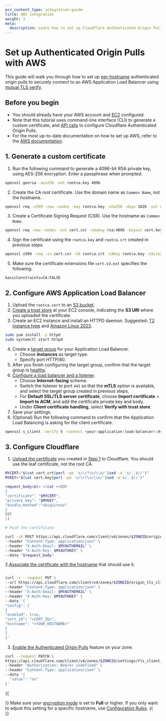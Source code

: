 ```yaml
---
pcx_content_type: integration-guide
title: AWS integration
weight: 3
meta:
  description: Learn how to set up Cloudflare Authenticated Origin Pulls with the AWS Application Load Balancer.
---
```


# Set up Authenticated Origin Pulls with AWS

This guide will walk you through how to set up [per-hostname](/ssl/origin-configuration/authenticated-origin-pull/set-up/per-hostname/) authenticated origin pulls to securely connect to an AWS Application Load Balancer using [mutual TLS verify](https://docs.aws.amazon.com/elasticloadbalancing/latest/application/mutual-authentication.html).

## Before you begin

* You should already have your AWS account and [EC2](https://docs.aws.amazon.com/ec2/?icmpid=docs_homepage_featuredsvcs) configured.
* Note that this tutorial uses command-line interface (CLI) to generate a custom certificate, and [API calls](/fundamentals/api/get-started/) to configure Cloudflare Authenticated Origin Pulls.
* For the most up-to-date documentation on how to set up AWS, refer to the [AWS documentation](https://docs.aws.amazon.com/).

## 1. Generate a custom certificate

1. Run the following command to generate a 4096-bit RSA private key, using AES-256 encryption. Enter a passphrase when prompted.

```bash
openssl genrsa -aes256 -out rootca.key 4096
```

2. Create the CA root certificate. Use the domain name as `Common Name`, not the hostname.

```bash
openssl req -x509 -new -nodes -key rootca.key -sha256 -days 1826 -out rootca.crt
```

3. Create a Certificate Signing Request (CSR). Use the hostname as `Common Name`.

```bash
openssl req -new -nodes -out cert.csr -newkey rsa:4096 -keyout cert.key
```

4. Sign the certificate using the `rootca.key` and `rootca.crt` created in previous steps.

```bash
openssl x509 -req -in cert.csr -CA rootca.crt -CAkey rootca.key -CAcreateserial -out cert.crt -days 730 -sha256 -extfile ./cert.v3.ext
```

5. Make sure the certificate extensions file `cert.v3.ext` specifies the following:

```
basicConstraints=CA:FALSE
```

## 2. Configure AWS Application Load Balancer

1. Upload the `rootca.cert` to an [S3 bucket](https://docs.aws.amazon.com/AmazonS3/latest/userguide/UsingBucket.html).
2. [Create a trust store](https://docs.aws.amazon.com/elasticloadbalancing/latest/application/mutual-authentication.html#create-trust-store) at your EC2 console, indicating the **S3 URI** where you uploaded the certificate.
3. Create an EC2 instance and install an HTTPD daemon. Suggested: [T2 instance type](https://docs.aws.amazon.com/AWSEC2/latest/UserGuide/instance-types.html) and [Amazon Linux 2023](https://docs.aws.amazon.com/linux/al2023/ug/what-is-amazon-linux.html).

```bash
sudo yum install -y httpd
sudo systemctl start httpd
```

4. Create a [target group](https://docs.aws.amazon.com/elasticloadbalancing/latest/application/create-application-load-balancer.html#configure-target-group) for your Application Load Balancer.
    * Choose **Instances** as target type.
    * Specify port HTTP/80.
5. After you finish configuring the target group, confirm that the target group is [healthy](https://docs.aws.amazon.com/elasticloadbalancing/latest/application/target-group-health-checks.html).
6. [Configure a load balancer and a listener](https://docs.aws.amazon.com/elasticloadbalancing/latest/application/create-application-load-balancer.html#configure-load-balancer).
    * Choose **Internet-facing** scheme.
    * Switch the listener to port `443` so that the **mTLS** option is available, and select the target group created in previous steps.
    * For **Default SSL/TLS server certificate**, choose **Import certificate** > **Import to ACM**, and add the certificate private key and body.
    * Under **Client certificate handling**, select **Verify with trust store**.
7. Save your settings.
8. (Optional) Run the following command to confirm that the Application Load Balancing is asking for the client certificate.

```bash
openssl s_client -verify 5 -connect <your-application-load-balancer>:443 -quiet -state
```

## 3. Configure Cloudflare

1. [Upload the certificate](/ssl/edge-certificates/custom-certificates/uploading/#upload-a-custom-certificate) you created in [Step 1](#1-generate-a-custom-certificate) to Cloudflare. You should use the leaf certificate, not the root CA.

```bash
MYCERT="$(cat cert.crt|perl -pe 's/\r?\n/\\n/'|sed -e 's/..$//')"
MYKEY="$(cat cert.key|perl -pe 's/\r?\n/\\n/'|sed -e's/..$//')"

request_body=$(< <(cat <<EOF
{
"certificate": "$MYCERT",
"private_key": "$MYKEY",
"bundle_method":"ubiquitous"
}
EOF
))

# Push the certificate

curl -sX POST https://api.cloudflare.com/client/v4/zones/$ZONEID/origin_tls_client_auth/hostnames/certificates \
--header "Content-Type: application/json" \
--header "X-Auth-Email: $MYAUTHEMAIL" \
--header "X-Auth-Key: $MYAUTHKEY" \
--data "$request_body"
```

2.[Associate the certificate with the hostname](/api/operations/per-hostname-authenticated-origin-pull-enable-or-disable-a-hostname-for-client-authentication) that should use it.

```bash

curl -s --request PUT \
--url https://api.cloudflare.com/client/v4/zones/$ZONEID/origin_tls_client_auth/hostnames \
--header "Content-Type: application/json" \
--header "X-Auth-Email: $MYAUTHEMAIL" \
--header "X-Auth-Key: $MYAUTHKEY" \
--data '{
"config": [
{
"enabled": true,
"cert_id": "<CERT_ID>",
"hostname": "<YOUR_HOSTNAME>"
}
]
}'

```

3. [Enable the Authenticated Origin Pulls](/ssl/origin-configuration/authenticated-origin-pull/set-up/per-hostname/#3-enable-authenticated-origin-pulls-globally) feature on your zone.

```bash
curl --request PATCH \
https://api.cloudflare.com/client/v4/zones/$ZONEID/settings/tls_client_auth \
--header "Authorization: Bearer undefined" \
--header "Content-Type: application/json" \
--data '{
  "value": "on"
}'
```

{{<Aside type="note">}}
Make sure your [encryption mode](/ssl/origin-configuration/ssl-modes/) is set to **Full** or higher. If you only want to adjust this setting for a specific hostname, use [Configuration Rules](/rules/configuration-rules/settings/#ssl).
{{</Aside>}}
